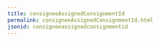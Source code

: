 ```yaml
---
title: consigneeAssignedConsignmentId
permalink: consigneeAssignedConsignmentId.html
jsonid: consigneeassignedconsignmentid
---
```

